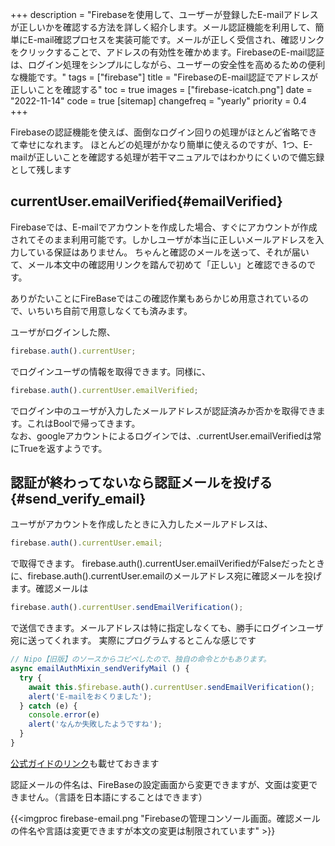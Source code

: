 +++
description = "Firebaseを使用して、ユーザーが登録したE-mailアドレスが正しいかを確認する方法を詳しく紹介します。メール認証機能を利用して、簡単にE-mail確認プロセスを実装可能です。メールが正しく受信され、確認リンクをクリックすることで、アドレスの有効性を確かめます。FirebaseのE-mail認証は、ログイン処理をシンプルにしながら、ユーザーの安全性を高めるための便利な機能です。"
tags = ["firebase"]
title = "FirebaseのE-mail認証でアドレスが正しいことを確認する"
toc = true
images = ["firebase-icatch.png"]
date = "2022-11-14"
code = true
[sitemap]
  changefreq = "yearly"
  priority = 0.4
+++


Firebaseの認証機能を使えば、面倒なログイン回りの処理がほとんど省略できて幸せになれます。
ほとんどの処理がかなり簡単に使えるのですが、1つ、E-mailが正しいことを確認する処理が若干マニュアルではわかりにくいので備忘録として残します

## currentUser.emailVerified{#emailVerified}

Firebaseでは、E-mailでアカウントを作成した場合、すぐにアカウントが作成されてそのまま利用可能です。しかしユーザが本当に正しいメールアドレスを入力している保証はありません。
ちゃんと確認のメールを送って、それが届いて、メール本文中の確認用リンクを踏んで初めて「正しい」と確認できるのです。

ありがたいことにFireBaseではこの確認作業もあらかじめ用意されているので、いちいち自前で用意しなくても済みます。

ユーザがログインした際、

```javascript
firebase.auth().currentUser;
```

でログインユーザの情報を取得できます。同様に、

```javascript
firebase.auth().currentUser.emailVerified;
```

でログイン中のユーザが入力したメールアドレスが認証済みか否かを取得できます。これはBoolで帰ってきます。  
なお、googleアカウントによるログインでは、.currentUser.emailVerifiedは常にTrueを返すようです。

## 認証が終わってないなら認証メールを投げる{#send_verify_email}

ユーザがアカウントを作成したときに入力したメールアドレスは、

```javascript
firebase.auth().currentUser.email;
```

で取得できます。
firebase.auth().currentUser.emailVerifiedがFalseだったときに、firebase.auth().currentUser.emailのメールアドレス宛に確認メールを投げます。確認メールは

```javascript
firebase.auth().currentUser.sendEmailVerification();
```

で送信できます。メールアドレスは特に指定しなくても、勝手にログインユーザ宛に送ってくれます。
実際にプログラムするとこんな感じです

```javascript
// Nipo【旧版】のソースからコピペしたので、独自の命令とかもあります。
async emailAuthMixin_sendVerifyMail () {
  try {
    await this.$firebase.auth().currentUser.sendEmailVerification();
    alert('E-mailをおくりました');
  } catch (e) {
    console.error(e)
    alert('なんか失敗したようですね');
  }
}
```

[公式ガイドのリンク](https://firebase.google.com/docs/auth/web/manage-users?hl=ja#send_a_user_a_verification_email)も載せておきます

認証メールの件名は、FireBaseの設定画面から変更できますが、文面は変更できません。（言語を日本語にすることはできます）

{{<imgproc firebase-email.png "Firebaseの管理コンソール画面。確認メールの件名や言語は変更できますが本文の変更は制限されています" >}}
